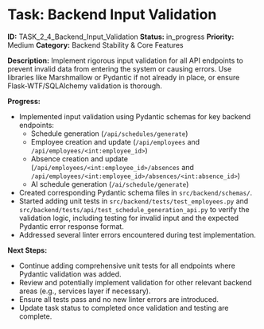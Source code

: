 # Task: Backend Input Validation

**ID:** TASK_2_4_Backend_Input_Validation
**Status:** in_progress
**Priority:** Medium
**Category:** Backend Stability & Core Features

**Description:**
Implement rigorous input validation for all API endpoints to prevent invalid data from entering the system or causing errors. Use libraries like Marshmallow or Pydantic if not already in place, or ensure Flask-WTF/SQLAlchemy validation is thorough.

**Progress:**
- Implemented input validation using Pydantic schemas for key backend endpoints:
    - Schedule generation (`/api/schedules/generate`)
    - Employee creation and update (`/api/employees` and `/api/employees/<int:employee_id>`)
    - Absence creation and update (`/api/employees/<int:employee_id>/absences` and `/api/employees/<int:employee_id>/absences/<int:absence_id>`)
    - AI schedule generation (`/ai/schedule/generate`)
- Created corresponding Pydantic schema files in `src/backend/schemas/`.
- Started adding unit tests in `src/backend/tests/test_employees.py` and `src/backend/tests/api/test_schedule_generation_api.py` to verify the validation logic, including testing for invalid input and the expected Pydantic error response format.
- Addressed several linter errors encountered during test implementation.

**Next Steps:**
- Continue adding comprehensive unit tests for all endpoints where Pydantic validation was added.
- Review and potentially implement validation for other relevant backend areas (e.g., services layer if necessary).
- Ensure all tests pass and no new linter errors are introduced.
- Update task status to completed once validation and testing are complete.

